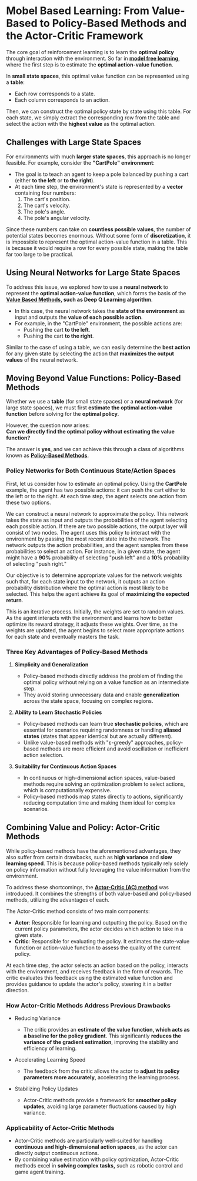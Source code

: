 
# Mobel Based Learning: From Value-Based to Policy-Based Methods and the Actor-Critic Framework

The core goal of reinforcement learning is to learn the **optimal policy** through interaction with the environment. So far in **[model free learning](../model-free-learning/)**, where the first step is to estimate the **optimal action-value function**. 

In **small state spaces**, this optimal value function can be represented using a **table**:  
- Each row corresponds to a state.  
- Each column corresponds to an action.  

Then, we can construct the optimal policy state by state using this table. For each state, we simply extract the corresponding row from the table and select the action with the **highest value** as the optimal action.

## Challenges with Large State Spaces

For environments with much **larger state spaces**, this approach is no longer feasible. For example, consider the **"CartPole" environment**:

- The goal is to teach an agent to keep a pole balanced by pushing a cart (either **to the left** or **to the right**).
- At each time step, the environment's state is represented by a **vector** containing four numbers:
  1. The cart's position.
  2. The cart's velocity.
  3. The pole's angle.
  4. The pole's angular velocity.

Since these numbers can take on **countless possible values**, the number of potential states becomes enormous. Without some form of **discretization**, it is impossible to represent the optimal action-value function in a table. This is because it would require a row for every possible state, making the table far too large to be practical.

## Using Neural Networks for Large State Spaces

To address this issue, we explored how to use a **neural network** to represent the **optimal action-value function**, which forms the basis of the **[Value Based Methods](./value-iteration/), such as Deep Q Learning algorithm**.

- In this case, the neural network takes the **state of the environment** as input and outputs the **value of each possible action**.
- For example, in the "CartPole" environment, the possible actions are:
  - Pushing the cart **to the left**.
  - Pushing the cart **to the right**.

Similar to the case of using a table, we can easily determine the **best action** for any given state by selecting the action that **maximizes the output values** of the neural network.

## Moving Beyond Value Functions: Policy-Based Methods

Whether we use a **table** (for small state spaces) or a **neural network** (for large state spaces), we must first **estimate the optimal action-value function** before solving for the **optimal policy**.

However, the question now arises:  
**Can we directly find the optimal policy without estimating the value function?**

The answer is **yes**, and we can achieve this through a class of algorithms known as **[Policy-Based Methods](./policy-iteration/)**.

### Policy Networks for Both Continuous State/Action Spaces

First, let us consider how to estimate an optimal policy. Using the **CartPole** example, the agent has two possible actions: it can push the cart either to the left or to the right. At each time step, the agent selects one action from these two options.

We can construct a neural network to approximate the policy. This network takes the state as input and outputs the probabilities of the agent selecting each possible action. If there are two possible actions, the output layer will consist of two nodes. The agent uses this policy to interact with the environment by passing the most recent state into the network. The network outputs the action probabilities, and the agent samples from these probabilities to select an action. For instance, in a given state, the agent might have a **90%** probability of selecting "push left" and a **10%** probability of selecting "push right."

Our objective is to determine appropriate values for the network weights such that, for each state input to the network, it outputs an action probability distribution where the optimal action is most likely to be selected. This helps the agent achieve its goal of **maximizing the expected return**.

This is an iterative process. Initially, the weights are set to random values. As the agent interacts with the environment and learns how to better optimize its reward strategy, it adjusts these weights. Over time, as the weights are updated, the agent begins to select more appropriate actions for each state and eventually masters the task.

### Three Key Advantages of Policy-Based Methods

1. **Simplicity and Generalization**  
   - Policy-based methods directly address the problem of finding the optimal policy without relying on a value function as an intermediate step.  
   - They avoid storing unnecessary data and enable **generalization** across the state space, focusing on complex regions.

2. **Ability to Learn Stochastic Policies**  
   - Policy-based methods can learn true **stochastic policies**, which are essential for scenarios requiring randomness or handling **aliased states** (states that appear identical but are actually different).  
   - Unlike value-based methods with "ε-greedy" approaches, policy-based methods are more efficient and avoid oscillation or inefficient action selection.

3. **Suitability for Continuous Action Spaces**  
   - In continuous or high-dimensional action spaces, value-based methods require solving an optimization problem to select actions, which is computationally expensive.  
   - Policy-based methods map states directly to actions, significantly reducing computation time and making them ideal for complex scenarios.


## Combining Value and Policy: Actor-Critic Methods

While policy-based methods have the aforementioned advantages, they also suffer from certain drawbacks, such as **high variance** and **slow learning speed**. This is because policy-based methods typically rely solely on policy information without fully leveraging the value information from the environment.

To address these shortcomings, the **[Actor-Critic (AC) method](./actor-critic/)** was introduced. It combines the strengths of both value-based and policy-based methods, utilizing the advantages of each.

The Actor-Critic method consists of two main components:

- **Actor**: Responsible for learning and outputting the policy. Based on the current policy parameters, the actor decides which action to take in a given state.
- **Critic**: Responsible for evaluating the policy. It estimates the state-value function or action-value function to assess the quality of the current policy.

At each time step, the actor selects an action based on the policy, interacts with the environment, and receives feedback in the form of rewards. The critic evaluates this feedback using the estimated value function and provides guidance to update the actor's policy, steering it in a better direction.

### How Actor-Critic Methods Address Previous Drawbacks

- Reducing Variance
   - The critic provides an **estimate of the value function, which acts as a baseline for the policy gradient**. This significantly **reduces the variance of the gradient estimation**, improving the stability and efficiency of learning.

- Accelerating Learning Speed
   - The feedback from the critic allows the actor to **adjust its policy parameters more accurately**, accelerating the learning process.

- Stabilizing Policy Updates
   - Actor-Critic methods provide a framework for **smoother policy updates**, avoiding large parameter fluctuations caused by high variance.

### Applicability of Actor-Critic Methods

- Actor-Critic methods are particularly well-suited for handling **continuous and high-dimensional action spaces**, as the actor can directly output continuous actions.
- By combining value estimation with policy optimization, Actor-Critic methods excel in **solving complex tasks,** such as robotic control and game agent training.